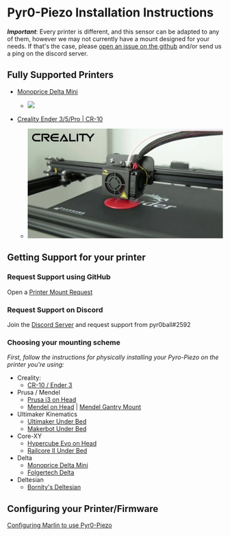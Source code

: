 # Pyr0-Piezo Installation Instructions

***Important***: Every printer is different, and this sensor can be adapted to any of them, however we may not currently have a mount designed for your needs. If that's the case, please [open an issue on the github](https://github.com/pyr0ball/pyr0piezo/issues/new?assignees=pyr0ball&labels=add+support+request&template=printer-mount-request.md&title=%5BMOUNT%5D) and/or send us a ping on the discord server.

## Fully Supported Printers

- [Monoprice Delta Mini](tutorials/wiring/easy-piezi/monoprice-delta-mini.md)
  - ![](assets/images/mp-delta-mini-ub/mpdm-product.jpg)

- [Creality Ender 3/5/Pro | CR-10](mounts/creality/creality-original-head.md)
  - ![](assets/images/stock/ender5-gantry-oem.png)

## Getting Support for your printer

### Request Support using GitHub

Open a [Printer Mount Request](https://github.com/pyr0ball/pyr0piezo/issues/new?assignees=pyr0ball&labels=add+support+request&template=printer-mount-request.md&title=%5BMOUNT%5D)

### Request Support on Discord

Join the [Discord Server](https://discordapp.com/widget?id=544587989536473099&theme=dark) and request support from pyr0ball#2592

### Choosing your mounting scheme
*First, follow the instructions for physically installing your Pyro-Piezo on the printer you're using:*

- Creality:
  - [CR-10 / Ender 3](mounts/creality/creality-original-head.md)
- Prusa / Mendel
  - [Prusa i3 on Head](mounts/prusa-mendel/i3-on-head.md)
  - [Mendel on Head](mounts/mendel/mendel-on-head.md) | [Mendel Gantry Mount](mounts/mendel/mendel-gantry-mount.md)
- Ultimaker Kinematics
  - [Ultimaker Under Bed](mounts/quadrap/um-under-bed.md)
  - [Makerbot Under Bed](mounts/quadrap/makerbot-under-bed.md)
- Core-XY
  - [Hypercube Evo on Head](mounts/core-xy/hevo-on-head.md)
  - [Railcore II Under Bed](mounts/core-xy/railcore-ii.md)
- Delta
  - [Monoprice Delta Mini](mounts/delta/delta-under-bed.md)
  - [Folgertech Delta](mounts/delta/delta-head.md)
- Deltesian
  - [Bornity's Deltesian](mounts/deltesian/deltesian.md)

## Configuring your Printer/Firmware

[Configuring Marlin to use Pyr0-Piezo](tutorials/config/printer-firmware/marlin/marlin-config.md)
